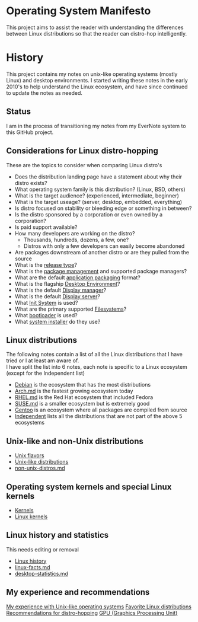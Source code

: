 # Operating System Manifesto

This project aims to assist the reader with understanding the differences between Linux distributions so that the reader can distro-hop intelligently.

# History

This project contains my notes on unix-like operating systems (mostly Linux) and desktop environments.  I started writing these notes in the early 2010's to help understand the Linux ecosystem, and have since continued to update the notes as needed.

## Status

I am in the process of transitioning my notes from my EverNote system to this GitHub project.

## Considerations for Linux distro-hopping

These are the topics to consider when comparing Linux distro's

- Does the distribution landing page have a statement about why their distro exists?
- What operating system family is this distribution? (Linux, BSD, others)
- What is the target audience? (experienced, intermediate, beginner)
- What is the target useage? (server, desktop, embedded, everything)
- Is distro focused on stability or bleeding edge or something in between?
- Is the distro sponsored by a corporation or even owned by a corporation?
- Is paid support available?
- How many developers are working on the distro?
  - Thousands, hundreds, dozens, a few, one?
  - Distros with only a few developers can easily become abandoned
- Are packages downstream of another distro or are they pulled from the source
- What is the [release type](release-type.md)?
- What is the [package management](package-management.md) and supported package managers?
- What are the default [application packaging](application-packaging.md) format?
- What is the flagship [Desktop Environment](desktop-environments.md)?
- What is the default [Display manager](display-managers.md)?
- What is the default [Display server](display-servers.md)?
- What [Init System](init-systems.md) is used?
- What are the primary supported [Filesystems](filesystems.md)?
- What [bootloader](bootloaders.md) is used?
- What [system installer](system-installers.md) do they use?

## Linux distributions

The following notes contain a list of all the Linux distributions that I have tried or I at least am aware of.  
I have split the list into 6 notes, each note is specific to a Linux ecosystem (except for the Independent list)

- [Debian](linux-distros-debian.md) is the ecosystem that has the most distributions
- [Arch.md](linux-distros-arch.md) is the fastest growing ecosystem today
- [RHEL.md](linux-distros-rhel.md) is the Red Hat ecosystem that included Fedora
- [SUSE.md](linux-distros-suse.md) is a smaller ecosystem but is extremely good
- [Gentoo](linux-distros-gentoo.md) is an ecosystem where all packages are compiled from source
- [Independent](linux-distros-independent.md) lists all the distributions that are not part of the above 5 ecosystems

## Unix-like and non-Unix distributions

- [Unix flavors](unix-flavors.md)
- [Unix-like distributions](unix-like-distros.md)
- [non-unix-distros.md](non-unix-distros.md)

## Operating system kernels and special Linux kernels

- [Kernels](kernels.md)
- [Linux kernels](kernels-linux.md)

## Linux history and statistics

This needs editing or removal

- [Linux history](linux-history.md)
- [linux-facts.md](linux-facts.md)
- [desktop-statistics.md](desktop-statistics.md)

## My experience and recommendations

[My experience with Unix-like operating systems](author-experience.md)
[Favorite Linux distributions](author-favorites.md)
[Recommendations for distro-hopping](author-recommendation.md)
[GPU (Graphics Processing Unit)](gpu.md)

